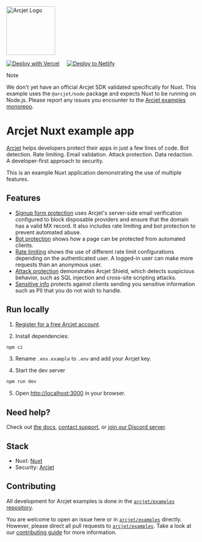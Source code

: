 <!-- markdownlint-disable MD033 MD041 -->
<a href="https://arcjet.com" target="_arcjet-home">
  <picture>
    <source media="(prefers-color-scheme: dark)" srcset="https://arcjet.com/logo/arcjet-dark-lockup-voyage-horizontal.svg">
    <img src="https://arcjet.com/logo/arcjet-light-lockup-voyage-horizontal.svg" alt="Arcjet Logo" height="128" width="auto">
  </picture>
</a>

[![Deploy with Vercel][vercel_button]][vercel_deploy]
&nbsp; &nbsp;
[![Deploy to Netlify][netlify_button]][netlify_deploy]

> [!NOTE]
>
> We don't yet have an official Arcjet SDK validated specifically for Nuxt. This
> example uses the `@arcjet/node` package and expects Nuxt to be running on
> Node.js. Please report any issues you encounter to the
> [Arcjet examples monorepo](https://github.com/arcjet/examples/issues).

# Arcjet Nuxt example app

[Arcjet](https://arcjet.com) helps developers protect their apps in just a few
lines of code. Bot detection. Rate limiting. Email validation. Attack
protection. Data redaction. A developer-first approach to security.

This is an example Nuxt application demonstrating the use of multiple
features.

## Features

- [Signup form protection](https://example.arcjet.com/signup) uses Arcjet's
  server-side email verification configured to block disposable providers and
  ensure that the domain has a valid MX record. It also includes rate limiting
  and bot protection to prevent automated abuse.
- [Bot protection](https://example.arcjet.com/bots) shows how a page can be
  protected from automated clients.
- [Rate limiting](https://example.arcjet.com/rate-limiting) shows the use of
  different rate limit configurations depending on the authenticated user. A
  logged-in user can make more requests than an anonymous user.
- [Attack protection](https://example.arcjet.com/attack) demonstrates Arcjet
  Shield, which detects suspicious behavior, such as SQL injection and
  cross-site scripting attacks.
- [Sensitive info](https://example.arcjet.com/sensitive-info) protects against
  clients sending you sensitive information such as PII that you do not wish to
  handle.

## Run locally

1. [Register for a free Arcjet account](https://app.arcjet.com).

2. Install dependencies:

```bash
npm ci
```

3. Rename `.env.example` to `.env` and add your Arcjet key.

4. Start the dev server

```bash
npm run dev
```

5. Open [http://localhost:3000](http://localhost:3000) in your browser.

## Need help?

Check out [the docs](https://docs.arcjet.com), [contact
support](https://docs.arcjet.com/support), or [join our Discord
server](https://arcjet.com/discord).

## Stack

- Nuxt: [Nuxt](https://nuxt.com)
- Security: [Arcjet](https://arcjet.com/)

## Contributing

All development for Arcjet examples is done in the
[`arcjet/examples` repository](https://github.com/arcjet/examples).

You are welcome to open an issue here or in
[`arcjet/examples`](https://github.com/arcjet/examples/issues) directly.
However, please direct all pull requests to
[`arcjet/examples`](https://github.com/arcjet/examples/pulls). Take a look at
our
[contributing guide](https://github.com/arcjet/examples/blob/main/CONTRIBUTING.md)
for more information.

[vercel_deploy]: https://vercel.com/new/clone?repository-url=https%3A%2F%2Fgithub.com%2Farcjet%2Fexample-nuxt&project-name=arcjet-nuxt-example&repository-name=arcjet-nuxt-example&developer-id=oac_1GEcKBuKBilVnjToj1QUwdb8&demo-title=Arcjet%Nuxt%20Example%20&demo-description=Example%20rate%20limiting%2C%20bot%20protection%2C%20email%20verification%20%26%20form%20protection.&demo-url=https%3A%2F%2Fgithub.com%2Farcjet%2Fexample-nuxt&demo-image=https%3A%2F%2Fapp.arcjet.com%2Fimg%2Fexample-apps%2Fvercel%2Fdemo-image.jpg&integration-ids=oac_1GEcKBuKBilVnjToj1QUwdb8&external-id=arcjet-js-example◊
[vercel_button]: https://vercel.com/button
[netlify_deploy]: https://app.netlify.com/start/deploy?repository=https://github.com/arcjet/example-nuxt
[netlify_button]: https://www.netlify.com/img/deploy/button.svg
